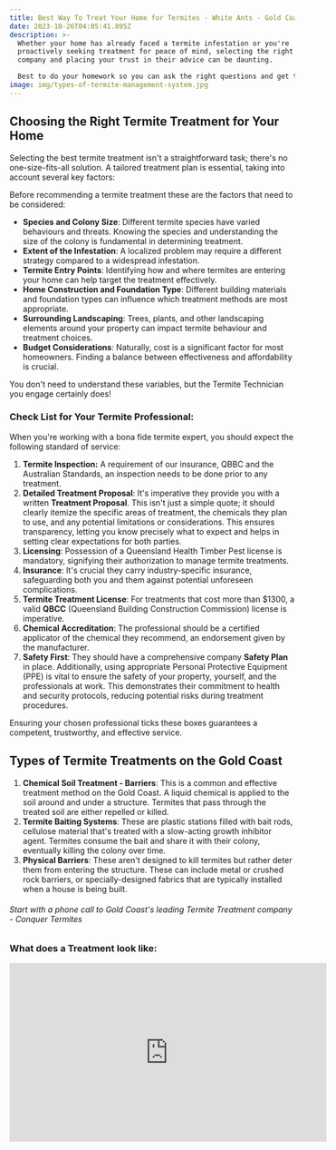 ```yaml
---
title: Best Way To Treat Your Home for Termites - White Ants - Gold Coast
date: 2023-10-26T04:05:41.895Z
description: >-
  Whether your home has already faced a termite infestation or you're
  proactively seeking treatment for peace of mind, selecting the right treatment
  company and placing your trust in their advice can be daunting.  

  Best to do your homework so you can ask the right questions and get the best outcome.
image: img/types-of-termite-management-system.jpg
---
```

## Choosing the Right Termite Treatment for Your Home

Selecting the best termite treatment isn't a straightforward task; there's no one-size-fits-all solution. A tailored treatment plan is essential, taking into account several key factors:

Before recommending a termite treatment these are the factors that need to be considered:

* **Species and Colony Size**: Different termite species have varied behaviours and threats. Knowing the species and understanding the size of the colony is fundamental in determining treatment.
* **Extent of the Infestation**: A localized problem may require a different strategy compared to a widespread infestation.
* **Termite Entry Points**: Identifying how and where termites are entering your home can help target the treatment effectively.
* **Home Construction and Foundation Type**: Different building materials and foundation types can influence which treatment methods are most appropriate.
* **Surrounding Landscaping**: Trees, plants, and other landscaping elements around your property can impact termite behaviour and treatment choices.
* **Budget Considerations**: Naturally, cost is a significant factor for most homeowners. Finding a balance between effectiveness and affordability is crucial.

You don't need to understand these variables, but the Termite Technician you engage certainly does!

### Check List for Your Termite Professional:

When you're working with a bona fide termite expert, you should expect the following standard of service:

1. **Termite Inspection:** A requirement of our insurance, QBBC and the Australian Standards, an inspection needs to be done prior to any treatment. 
2. **Detailed Treatment Proposal**: It's imperative they provide you with a written **Treatment Proposal**. This isn't just a simple quote; it should clearly itemize the specific areas of treatment, the chemicals they plan to use, and any potential limitations or considerations. This ensures transparency, letting you know precisely what to expect and helps in setting clear expectations for both parties.
3. **Licensing**: Possession of a Queensland Health Timber Pest license is mandatory, signifying their authorization to manage termite treatments.
4. **Insurance**: It's crucial they carry industry-specific insurance, safeguarding both you and them against potential unforeseen complications.
5. **Termite Treatment License**: For treatments that cost more than $1300, a valid **QBCC** (Queensland Building Construction Commission) license is imperative.
6. **Chemical Accreditation**: The professional should be a certified applicator of the chemical they recommend, an endorsement given by the manufacturer.
7. **Safety First**: They should have a comprehensive company **Safety Plan** in place. Additionally, using appropriate Personal Protective Equipment (PPE) is vital to ensure the safety of your property, yourself, and the professionals at work. This demonstrates their commitment to health and security protocols, reducing potential risks during treatment procedures.

Ensuring your chosen professional ticks these boxes guarantees a competent, trustworthy, and effective service.

## Types of Termite Treatments on the Gold Coast

1. **Chemical Soil Treatment - Barriers**: This is a common and effective treatment method on the Gold Coast. A liquid chemical is applied to the soil around and under a structure. Termites that pass through the treated soil are either repelled or killed.
2. **Termite Baiting Systems**: These are plastic stations filled with bait rods, cellulose material that's treated with a slow-acting growth inhibitor agent. Termites consume the bait and share it with their colony, eventually killing the colony over time.
3. **Physical Barriers**: These aren't designed to kill termites but rather deter them from entering the structure. These can include metal or crushed rock barriers, or specially-designed fabrics that are typically installed when a house is being built.

###### Start with a phone call to Gold Coast's leading Termite Treatment company - Conquer Termites

### What does a Treatment look like:

<iframe width="560" height="315" src="https://www.youtube.com/embed/jX0IASCNbSA?si=or8gOT4c62ybK7QB" title="YouTube video player" frameborder="0" allow="accelerometer; autoplay; clipboard-write; encrypted-media; gyroscope; picture-in-picture; web-share" allowfullscreen></iframe>